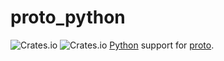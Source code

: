 # proto_python

![Crates.io](https://img.shields.io/crates/v/proto_python) ![Crates.io](https://img.shields.io/crates/d/proto_python)
[Python](https://www.python.org/) support for [proto](https://moonrepo.dev/proto).
